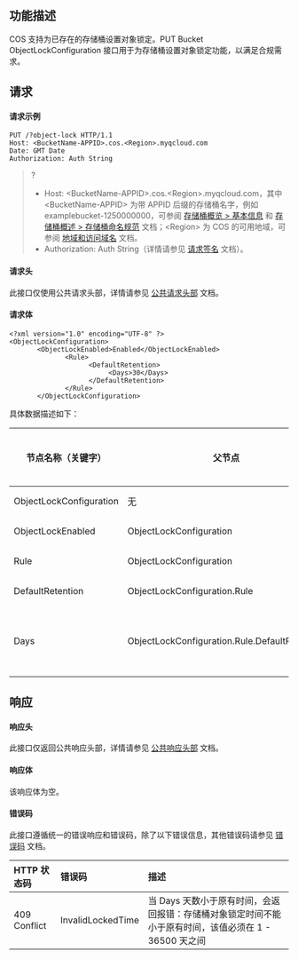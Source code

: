 ## 功能描述

COS 支持为已存在的存储桶设置对象锁定。PUT Bucket ObjectLockConfiguration 接口用于为存储桶设置对象锁定功能，以满足合规需求。

## 请求

#### 请求示例

```plaintext
PUT /?object-lock HTTP/1.1
Host: <BucketName-APPID>.cos.<Region>.myqcloud.com
Date: GMT Date
Authorization: Auth String 
```

>? 
> - Host: &lt;BucketName-APPID>.cos.&lt;Region>.myqcloud.com，其中 &lt;BucketName-APPID> 为带 APPID 后缀的存储桶名字，例如 examplebucket-1250000000，可参阅 [存储桶概览 > 基本信息](https://cloud.tencent.com/document/product/436/48921#.E5.9F.BA.E6.9C.AC.E4.BF.A1.E6.81.AF) 和 [存储桶概述 > 存储桶命名规范](https://cloud.tencent.com/document/product/436/13312#.E5.AD.98.E5.82.A8.E6.A1.B6.E5.91.BD.E5.90.8D.E8.A7.84.E8.8C.83) 文档；&lt;Region> 为 COS 的可用地域，可参阅 [地域和访问域名](http://cloud.tencent.com/document/product/436/6224) 文档。
> - Authorization: Auth String（详情请参见 [请求签名](https://cloud.tencent.com/document/product/436/7778) 文档）。
> 

#### 请求头

此接口仅使用公共请求头部，详情请参见 [公共请求头部](https://cloud.tencent.com/document/product/436/7728) 文档。

#### 请求体

```shell
<?xml version="1.0" encoding="UTF-8" ?>
<ObjectLockConfiguration>
       <ObjectLockEnabled>Enabled</ObjectLockEnabled> 
              <Rule> 
                    <DefaultRetention>
                         <Days>30</Days> 
                    </DefaultRetention> 
              </Rule> 
       </ObjectLockConfiguration> 
```

具体数据描述如下：

| 节点名称（关键字）      | 父节点                                        | 描述                                  | 类型       | 是否必选 |
| ----------------------- | --------------------------------------------- | ------------------------------------- | ---------- | -------- |
| ObjectLockConfiguration | 无                                            | 对象锁定配置                          | Container  | 是       |
| ObjectLockEnabled       | ObjectLockConfiguration                       | 是否开启对象锁定                      | String     | 是       |
| Rule                    | ObjectLockConfiguration                       | 对象锁定规则                          | Containers | 是       |
| DefaultRetention        | ObjectLockConfiguration.Rule                  | 对象锁定默认周期                      | Containers | 是       |
| Days                    | ObjectLockConfiguration.Rule.DefaultRetention | 对象锁定默认周期时长（范围为1-36500） | Int        | 是       |

 

## 响应

#### 响应头

此接口仅返回公共响应头部，详情请参见 [公共响应头部](https://cloud.tencent.com/document/product/436/7729) 文档。

#### 响应体

该响应体为空。

#### 错误码

此接口遵循统一的错误响应和错误码，除了以下错误信息，其他错误码请参见 [错误码](https://cloud.tencent.com/document/product/436/7730) 文档。

| HTTP 状态码  | 错误码            | 描述                                                         |
| :----------- | :---------------- | :----------------------------------------------------------- |
| 409 Conflict | InvalidLockedTime | 当 Days 天数小于原有时间，会返回报错：存储桶对象锁定时间不能小于原有时间，该值必须在 1 - 36500 天之间 |







 

 
